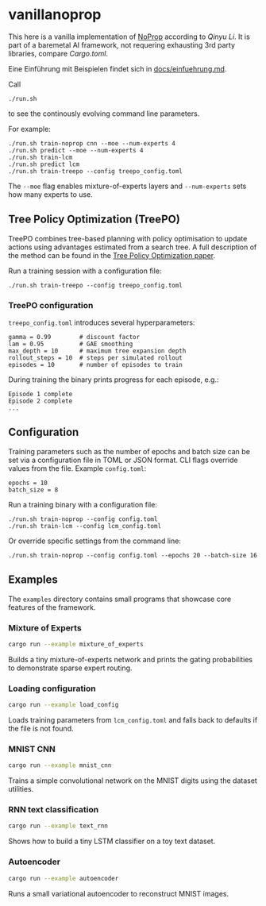 # vanillanoprop

This here is a vanilla implementation of [NoProp](https://arxiv.org/html/2503.24322v2) according to *Qinyu Li*.
It is part of a baremetal AI framework, not requering exhausting 3rd party libraries, compare *Cargo.toml*.

Eine Einführung mit Beispielen findet sich in [docs/einfuehrung.md](docs/einfuehrung.md).

Call
```
./run.sh
```
to see the continously evolving command line parameters.

For example:
```
./run.sh train-noprop cnn --moe --num-experts 4
./run.sh predict --moe --num-experts 4
./run.sh train-lcm
./run.sh predict lcm
./run.sh train-treepo --config treepo_config.toml
```
The `--moe` flag enables mixture-of-experts layers and `--num-experts` sets
how many experts to use.

## Tree Policy Optimization (TreePO)

TreePO combines tree-based planning with policy optimisation to update
actions using advantages estimated from a search tree. A full description of
the method can be found in the [Tree Policy Optimization paper](https://arxiv.org/abs/2506.03736).

Run a training session with a configuration file:

```
./run.sh train-treepo --config treepo_config.toml
```

### TreePO configuration

`treepo_config.toml` introduces several hyperparameters:

```
gamma = 0.99        # discount factor
lam = 0.95          # GAE smoothing
max_depth = 10      # maximum tree expansion depth
rollout_steps = 10  # steps per simulated rollout
episodes = 10       # number of episodes to train
```

During training the binary prints progress for each episode, e.g.:

```
Episode 1 complete
Episode 2 complete
...
```

## Configuration

Training parameters such as the number of epochs and batch size can be set via
a configuration file in TOML or JSON format. CLI flags override values from the
file. Example `config.toml`:

```
epochs = 10
batch_size = 8
```

Run a training binary with a configuration file:

```
./run.sh train-noprop --config config.toml
./run.sh train-lcm --config lcm_config.toml
```

Or override specific settings from the command line:

```
./run.sh train-noprop --config config.toml --epochs 20 --batch-size 16
```

## Examples

The `examples` directory contains small programs that showcase core features of the framework.

### Mixture of Experts

```bash
cargo run --example mixture_of_experts
```

Builds a tiny mixture-of-experts network and prints the gating probabilities to demonstrate sparse expert routing.

### Loading configuration

```bash
cargo run --example load_config
```

Loads training parameters from `lcm_config.toml` and falls back to defaults if the file is not found.

### MNIST CNN

```bash
cargo run --example mnist_cnn
```

Trains a simple convolutional network on the MNIST digits using the dataset utilities.

### RNN text classification

```bash
cargo run --example text_rnn
```

Shows how to build a tiny LSTM classifier on a toy text dataset.

### Autoencoder

```bash
cargo run --example autoencoder
```

Runs a small variational autoencoder to reconstruct MNIST images.
